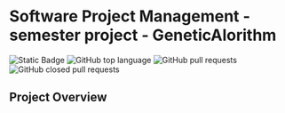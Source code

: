 # Software Project Management - semester project - GeneticAlorithm

![Static Badge](https://img.shields.io/badge/ErikBjornson-GeneticAlgorithm-GeneticAlgorithm)
![GitHub top language](https://img.shields.io/github/languages/top/ErikBjornson/GeneticAlgorithm)
![GitHub pull requests](https://img.shields.io/github/issues-pr/ErikBjornson/GeneticAlgorithm)
![GitHub closed pull requests](https://img.shields.io/github/issues-pr-closed/ErikBjornson/GeneticAlgorithm)

## Project Overview
